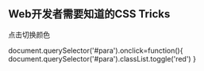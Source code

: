 ## Web开发者需要知道的CSS Tricks

<p class="red" id="para">点击切换颜色</p>
document.querySelector('#para').onclick=function(){
	document.querySelector('#para').classList.toggle('red')
}
